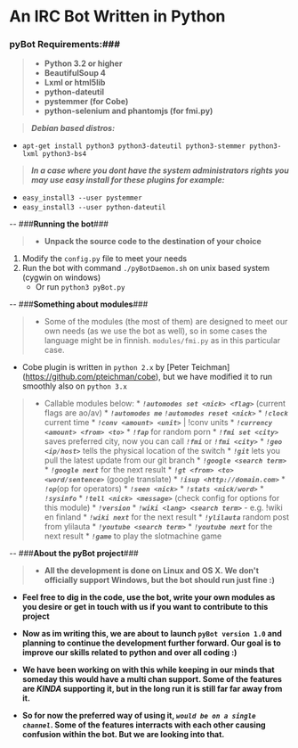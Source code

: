 An IRC Bot Written in Python
==

### **pyBot Requirements:**###
>  * **Python 3.2 or higher**
>  * **BeautifulSoup 4**
>  * **Lxml or html5lib**
>  * **python-dateutil**
>  * **pystemmer (for Cobe)**
>  * **python-selenium and phantomjs (for fmi.py)**

> _**Debian based distros:**_
   * `apt-get install python3 python3-dateutil python3-stemmer python3-lxml python3-bs4`

> _**In a case where you dont have the system administrators 
  rights you may use easy install for these plugins
  for example:**_
   * `easy_install3 --user pystemmer`
   * `easy_install3 --user python-dateutil`

--
###**Running the bot**###

> * **Unpack the source code to the destination of your choice**
  1. Modify the `config.py` file to meet your needs
  2. Run the bot with command `./pyBotDaemon.sh` on unix based system (cygwin on windows)
     + Or run `python3 pyBot.py`
     
-- 
###**Something about modules**###


> * Some of the modules (the most of them) are designed to meet our own needs (as we use the bot as well), so in some cases the language might be in finnish. `modules/fmi.py` as in this particular case.
* Cobe plugin is written in `python 2.x` by [Peter Teichman] (https://github.com/pteichman/cobe), but we have modified it to run smoothly also on `python 3.x`

> * Callable modules below:
    * **_`!automodes set <nick> <flag>`_** (current flags are ao/av)
      * **_`!automodes me`_** **_`!automodes reset <nick>`_**
    * **_`!clock`_** current time
    * **_`!conv <amount> <unit>`_** | !conv units
    * **_`!currency <amount> <from> <to>`_**
    * **_`!fap`_** for random porn
    * **_`!fmi set <city>`_** saves preferred city, now you can call **_`!fmi`_** or **_`!fmi <city>`_**
    * **_`!geo <ip/host>`_** tells the physical location of the switch
    * **_`!git`_** lets you pull the latest update from our git branch
    * **_`!google <search term>`_**
      * **_`!google next`_** for the next result
    * **_`!gt <from> <to> <word/sentence>`_** (google translate)
    * **_`!isup <http://domain.com>`_**
    * **_`!op`_**(op for operators)
    * **_`!seen <nick>`_**
    * **_`!stats <nick/word>`_**
    * **_`!sysinfo`_**
    * **_`!tell <nick> <message>`_** (check config for options for this module)
    * **_`!version`_**
    * **_`!wiki <lang> <search term>`_** - e.g. !wiki en finland
      * **_`!wiki next`_** for the next result 
    * **_`!ylilauta`_** random post from ylilauta
    * **_`!youtube <search term>`_**
      * **_`!youtube next`_** for the next result
    * **_`!game`_** to play the slotmachine game  
    
--
###**About the pyBot project**###

> * **All the development is done on Linux and OS X. We don't officially support Windows, but the bot should run just fine :)**
>
* **Feel free to dig in the code, use the bot, write your own modules as you desire or get in touch with us if you want to contribute to this project**
>
* **Now as im writing this, we are about to launch `pyBot version 1.0` and planning to continue the development further forward. Our goal is to improve our skills related to python and over all coding :)**
>
* **We have been working on with this while keeping in our minds that someday this would have a multi chan support. Some of the features are _KINDA_ supporting it, but in the long run it is still far far away from it.**
>
* **So for now the preferred way of using it, _`would be on a single channel`_. Some of the features interracts with each other causing confusion within the bot. But we are looking into that.**
